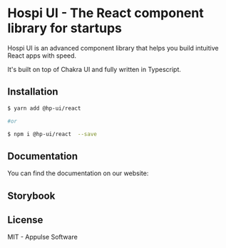 # Hospi UI - The React component library for startups

Hospi UI is an advanced component library that helps you build intuitive React apps with speed.

It's built on top of Chakra UI and fully written in Typescript.

## Installation

```sh
$ yarn add @hp-ui/react

#or

$ npm i @hp-ui/react  --save
```

## Documentation

You can find the documentation on our website:



## Storybook



## License

MIT - Appulse Software

